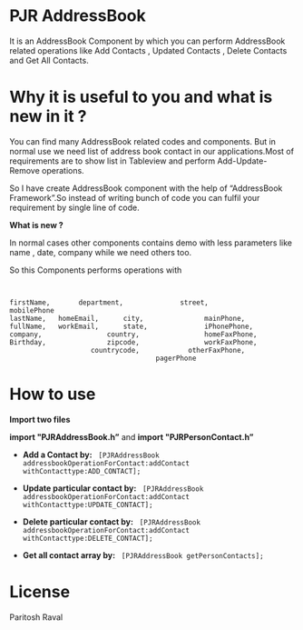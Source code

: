 PJR AddressBook
=====================

It is an AddressBook Component by which you can perform AddressBook related operations like Add Contacts , Updated Contacts , Delete Contacts and Get All Contacts.

Why it is useful to you and what is new in it ?
===============================================================

You can find many AddressBook related codes and components. But in normal use we need list of address book contact in our applications.Most of requirements are to show list in Tableview and perform Add-Update-Remove operations.

So I have create AddressBook component with the help of “AddressBook Framework”.So instead of writing bunch of code you can fulfil your requirement by single line of code.


**What is new ?**

In normal cases other components contains demo with less parameters like name , date, company while we need others too.

So this Components performs operations with

```


firstName,       department,              street,				mobilePhone
lastName,	homeEmail,		city,				mainPhone,
fullName,	workEmail,		state,				iPhonePhone,
company,				country,				homeFaxPhone,
Birthday,				zipcode,				workFaxPhone,
					countrycode,			otherFaxPhone,
									pagerPhone
```


How to use
=====================

**Import two files**

**import "PJRAddressBook.h”** and
**import "PJRPersonContact.h”**


- **Add a Contact by:** ```
[PJRAddressBook addressbookOperationForContact:addContact withContacttype:ADD_CONTACT];```


- **Update particular contact by:** ```
[PJRAddressBook addressbookOperationForContact:addContact withContacttype:UPDATE_CONTACT];```


- **Delete particular contact by:** ```
[PJRAddressBook addressbookOperationForContact:addContact withContacttype:DELETE_CONTACT];```

- **Get all contact array by:** ```
[PJRAddressBook getPersonContacts];```



     
    
    
License
=====================
Paritosh Raval


